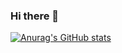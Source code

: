 ### Hi there 👋

[![Anurag's GitHub stats](https://github-readme-stats.vercel.app/api?username=BerkanARIKAN)](https://github.com/anuraghazra/github-readme-stats)

<!--
**BerkanARIKAN/BerkanARIKAN** is a ✨ _special_ ✨ repository because its `README.md` (this file) appears on your GitHub profile.

Here are some ideas to get you started:

- 🔭 I’m currently working on ...
- 🌱 I’m currently learning ...
- 👯 I’m looking to collaborate on ...
- 🤔 I’m looking for help with ...
- 💬 Ask me about ...
- 📫 How to reach me: ...
- 😄 Pronouns: ...
- ⚡ Fun fact: ...
-->

